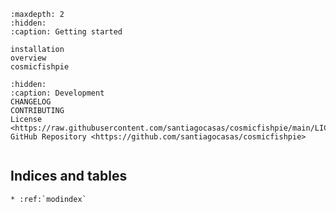 ```{toctree}
:maxdepth: 2
:hidden:
:caption: Getting started

installation
overview
cosmicfishpie
```

```{toctree}
:hidden:
:caption: Development
CHANGELOG
CONTRIBUTING
License <https://raw.githubusercontent.com/santiagocasas/cosmicfishpie/main/LICENSE>
GitHub Repository <https://github.com/santiagocasas/cosmicfishpie>
```

```{include} overview.md
```

## Indices and tables

```{eval-rst}
* :ref:`modindex`
```
